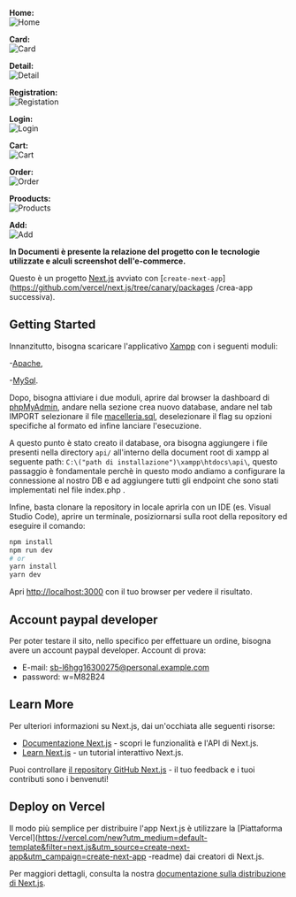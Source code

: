 <b>Home: </b><br>
![Home](https://user-images.githubusercontent.com/95127322/203840389-c52400f7-05cb-4af9-8d2a-5bbe5b04fe9b.JPG)

<b>Card: </b><br>
![Card](https://user-images.githubusercontent.com/95127322/203840623-9cc3731c-9b1e-4d5e-81c2-98b865114eb9.JPG)

<b>Detail: </b><br>
![Detail](https://user-images.githubusercontent.com/95127322/203841286-32732c56-0151-4cc6-9947-b84c53b39537.JPG)

<b>Registration: </b><br>
![Registation](https://user-images.githubusercontent.com/95127322/203840843-7b447dc1-c9d5-4009-b43a-d21eb897faba.JPG)

<b>Login: </b><br>
![Login](https://user-images.githubusercontent.com/95127322/203841050-30a32f3a-d526-4493-8589-3fca352e52e2.JPG)

<b>Cart: </b><br>
![Cart](https://user-images.githubusercontent.com/95127322/203841363-ae2903d6-6a6d-4154-a914-ce86c03daca3.JPG)

<b>Order: </b><br>
![Order](https://user-images.githubusercontent.com/95127322/203841447-e0d9bb67-80e5-4c9c-8c8a-01169b93ebf7.JPG)

<b>Prooducts: </b><br>
![Products](https://user-images.githubusercontent.com/95127322/203841507-ce5c4b46-38ff-42aa-b405-d96eb52a2842.JPG)

<b>Add: </b><br>
![Add](https://user-images.githubusercontent.com/95127322/203841625-e4c8f473-071e-43d5-8bc1-d0bee8ca5378.JPG)


<b>In Documenti è presente la relazione del progetto con le tecnologie utilizzate e alculi screenshot dell'e-commerce.</b>


Questo è un progetto [Next.js](https://nextjs.org/) avviato con [`create-next-app`](https://github.com/vercel/next.js/tree/canary/packages /crea-app successiva).

## Getting Started

Innanzitutto, bisogna scaricare l'applicativo [Xampp](https://www.apachefriends.org/download.html) con i seguenti moduli:

-[Apache](https://www.apache.org/),

-[MySql](https://www.mysql.com/). 

Dopo, bisogna attiviare i due moduli, aprire dal browser la dashboard di [phpMyAdmin](https://skillforge.com/how-to-create-a-database-using-phpmyadmin-xampp/), 
andare nella sezione crea nuovo database, andare nel tab IMPORT selezionare il file [macelleria.sql](https://github.com/leominaudo/WebApp-Macelleria/blob/main/macelleria.sql), deselezionare il flag su opzioni specifiche al formato ed infine lanciare l'esecuzione.

A questo punto è stato creato il database, 
ora bisogna aggiungere i file presenti nella directory ```api/``` all'interno della document root di xampp al seguente path: 
```C:\("path di installazione")\xampp\htdocs\api\```, questo passaggio è fondamentale perchè in questo modo andiamo a configurare la connessione al nostro DB e ad aggiungere tutti gli endpoint che sono stati implementati nel file index.php .

Infine, basta clonare la repository in locale aprirla con un IDE (es. Visual Studio Code), aprire un terminale, posiziornarsi sulla root della repository ed eseguire il comando:
```bash
npm install
npm run dev
# or
yarn install 
yarn dev
```
Apri [http://localhost:3000](http://localhost:3000) con il tuo browser per vedere il risultato.

## Account paypal developer 

Per poter testare il sito, nello specifico per effettuare un ordine, bisogna avere un account paypal developer.
Account di prova: 
- E-mail: sb-l6hgg16300275@personal.example.com
- password: w=M82B24

## Learn More

Per ulteriori informazioni su Next.js, dai un'occhiata alle seguenti risorse:

- [Documentazione Next.js](https://nextjs.org/docs) - scopri le funzionalità e l'API di Next.js.
- [Learn Next.js](https://nextjs.org/learn) - un tutorial interattivo Next.js.

Puoi controllare [il repository GitHub Next.js](https://github.com/vercel/next.js/) - il tuo feedback e i tuoi contributi sono i benvenuti!

## Deploy on Vercel

Il modo più semplice per distribuire l'app Next.js è utilizzare la [Piattaforma Vercel](https://vercel.com/new?utm_medium=default-template&filter=next.js&utm_source=create-next-app&utm_campaign=create-next-app -readme) dai creatori di Next.js.

Per maggiori dettagli, consulta la nostra [documentazione sulla distribuzione di Next.js](https://nextjs.org/docs/deployment).
